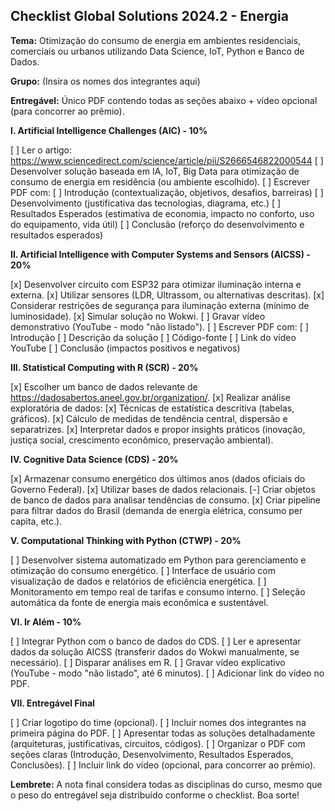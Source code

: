 ## Checklist Global Solutions 2024.2 - Energia

**Tema:** Otimização do consumo de energia em ambientes residenciais, comerciais ou urbanos utilizando Data Science, IoT, Python e Banco de Dados.

**Grupo:**  (Insira os nomes dos integrantes aqui)

**Entregável:** Único PDF contendo todas as seções abaixo + vídeo opcional (para concorrer ao prêmio).

**I. Artificial Intelligence Challenges (AIC) - 10%**

[ ] Ler o artigo: <https://www.sciencedirect.com/science/article/pii/S2666546822000544>
[ ] Desenvolver solução baseada em IA, IoT, Big Data para otimização de consumo de energia em residência (ou ambiente escolhido).
[ ] Escrever PDF com:
    [ ] Introdução (contextualização, objetivos, desafios, barreiras)
    [ ] Desenvolvimento (justificativa das tecnologias, diagrama, etc.)
    [ ] Resultados Esperados (estimativa de economia, impacto no conforto, uso do equipamento, vida útil)
    [ ] Conclusão (reforço do desenvolvimento e resultados esperados)


**II. Artificial Intelligence with Computer Systems and Sensors (AICSS) - 20%**

[x] Desenvolver circuito com ESP32 para otimizar iluminação interna e externa.
[x] Utilizar sensores (LDR, Ultrassom, ou alternativas descritas).
    [x] Considerar restrições de segurança para iluminação externa (mínimo de luminosidade).
[x] Simular solução no Wokwi.
[ ] Gravar vídeo demonstrativo (YouTube - modo "não listado").
[ ] Escrever PDF com:
    [ ] Introdução
    [ ] Descrição da solução
    [ ] Código-fonte
    [ ] Link do vídeo YouTube
    [ ] Conclusão (impactos positivos e negativos)


**III. Statistical Computing with R (SCR) - 20%**

[x] Escolher um banco de dados relevante de <https://dadosabertos.aneel.gov.br/organization/>.
[x] Realizar análise exploratória de dados:
    [x] Técnicas de estatística descritiva (tabelas, gráficos).
    [x] Cálculo de medidas de tendência central, dispersão e separatrizes.
[x] Interpretar dados e propor insights práticos (inovação, justiça social, crescimento econômico, preservação ambiental).


**IV. Cognitive Data Science (CDS) - 20%**

[x] Armazenar consumo energético dos últimos anos (dados oficiais do Governo Federal).
[x] Utilizar bases de dados relacionais.
[-] Criar objetos de banco de dados para analisar tendências de consumo.
[x] Criar pipeline para filtrar dados do Brasil (demanda de energia elétrica, consumo per capita, etc.).


**V. Computational Thinking with Python (CTWP) - 20%**

[ ] Desenvolver sistema automatizado em Python para gerenciamento e otimização do consumo energético.
[ ] Interface de usuário com visualização de dados e relatórios de eficiência energética.
[ ] Monitoramento em tempo real de tarifas e consumo interno.
[ ] Seleção automática da fonte de energia mais econômica e sustentável.


**VI. Ir Além - 10%**

[ ] Integrar Python com o banco de dados do CDS.
[ ] Ler e apresentar dados da solução AICSS (transferir dados do Wokwi manualmente, se necessário).
[ ] Disparar análises em R.
[ ] Gravar vídeo explicativo (YouTube - modo "não listado", até 6 minutos).
[ ] Adicionar link do vídeo no PDF.


**VII. Entregável Final**

[ ] Criar logotipo do time (opcional).
[ ] Incluir nomes dos integrantes na primeira página do PDF.
[ ] Apresentar todas as soluções detalhadamente (arquiteturas, justificativas, circuitos, códigos).
[ ] Organizar o PDF com seções claras (Introdução, Desenvolvimento, Resultados Esperados, Conclusões).
[ ] Incluir link do vídeo (opcional, para concorrer ao prêmio).


**Lembrete:**  A nota final considera todas as disciplinas do curso, mesmo que o peso do entregável seja distribuído conforme o checklist.  Boa sorte!
